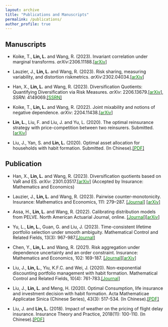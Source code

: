 ```yaml
---
layout: archive
title: "Publications and Manuscripts"
permalink: /publications/
author_profile: true
---
```


## Manuscripts

- Koike, T., **Lin, L.** and  Wang, R. (2023). Invariant correlation under marginal transforms. *arXiv*:2306.11188.[[<span style="color:green">arXiv</span>]](https://arxiv.org/abs/2306.11188)

- Lauzier, J., **Lin, L.** and  Wang, R. (2023). Risk sharing, measuring variability, and distortion riskmetrics.  *arXiv*:2302.04034.[[<span style="color:green">arXiv</span>]](https://arxiv.org/abs/2302.04034)


- Han, X.,  **Lin, L.**  and Wang, R. (2023). Diversification Quotients: Quantifying Diversification via Risk Measures. *arXiv*: 2206.13679.[[<span style="color:green">arXiv</span>]](https://arxiv.org/abs/2206.13679), *SSRN*: 4149069.[[<span style="color:green">SSRN</span>]](https://ssrn.com/abstract=4149069)

- Koike, T., **Lin, L.** and Wang, R. (2022). Joint mixability and notions of negative dependence. *arXiv*: 2204.11438.[[<span style="color:green">arXiv</span>]](https://arxiv.org/abs/2204.11438) 



- **Lin, L.**, Liu, F. and Liu, J. and Yu, L. (2020). The optimal reinsurance strategy with price-competition between two reinsurers. Submitted.[[<span style="color:green">arXiv</span>]](https://arxiv.org/abs/2305.00509) 

- Liu, J., Yan, S. and **Lin, L.** (2020). Optimal asset allocation for households with habit formation. Submitted. (In Chinese).[[<span style="color:green">PDF</span>]](https://liyuan-lin.github.io/Liyuan/files/family.pdf) 



## Publication

- Han, X.,  **Lin, L.**  and Wang, R. (2023). Diversification quotients based on VaR and ES. *arXiv*: 2301.03517.[[<span style="color:green">arXiv</span>]](https://arxiv.org/abs/2301.03517) (Accepted by Insurance: Mathematics and Economics)

- Lauzier, J., **Lin, L.** and  Wang, R. (2023). Pairwise counter-monotonicity. Insurance: Mathematics and Economics, 111: 279–287.
 [[<span style="color:green">Journal</span>]](https://doi.org/10.1016/j.insmatheco.2023.05.006) [[<span style="color:green">arXiv</span>]](https://arxiv.org/pdf/2302.11701.pdf)

- Assa, H., **Lin, L.** and Wang, R. (2022). Calibrating distribution models from PELVE. North American Actuarial Journal, online. [[<span style="color:green">Journal</span>]](https://doi.org/10.1080/10920277.2023.2211648)[[<span style="color:green">arXiv</span>]](https://arxiv.org/pdf/2204.08882.pdf)
  
- Yu, L., **Lin, L.**, Guan, G. and Liu, J. (2023). Time-consistent lifetime portfolio selection under smooth ambiguity. Mathematical Control and Related Fields, 13(3): 967-987.[[<span style="color:green">Journal</span>]](https://www.aimsciences.org/article/doi/10.3934/mcrf.2022023) 

- Chen, Y., **Lin, L.** and Wang, R. (2021). Risk aggregation under dependence uncertainty and an order constraint. Insurance: Mathematics and Economics, 102: 169-187. [[<span style="color:green">Journal</span>]](https://doi.org/10.1016/j.insmatheco.2021.10.006)[[<span style="color:green">arXiv</span>]](https://arxiv.org/pdf/2104.07718.pdf)

- Liu, J., **Lin, L.**, Yiu, K.F.C. and Wei, J. (2020). Non-exponential discounting portfolio management with habit formation. Mathematical Control and Related Fields, 10(4): 761-783.[[<span style="color:green">Journal</span>]](https://www.aimsciences.org/article/doi/10.3934/mcrf.2020019) 

- Liu, J., **Lin, L.** and Meng, H. (2020). Optimal Consumption, life insurance and investment decision with habit formation. Acta Mathematicae Applicatae Sinica (Chinese Series), 43(3): 517-534. (In Chinese).[[<span style="color:green">PDF</span>]](https://liyuan-lin.github.io/Liyuan/files/habit.pdf) 

- Liu, J. and **Lin, L.** (2018). Impact of weather on the pricing of flight delay insurance. Insurance Theory and Practice, 2018(11): 100-110. (In Chinese).[[<span style="color:green">PDF</span>]](https://liyuan-lin.github.io/Liyuan/files/impact.pdf) 
